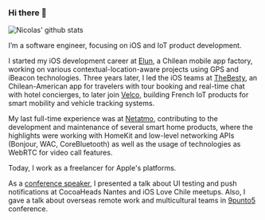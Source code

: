 ### Hi there 👋

![Nicolas' github stats](https://github-readme-stats.vercel.app/api?username=nicoonguitar&count_private=true&show_icons=true)

I’m a software engineer, focusing on iOS and IoT product development.

I started my iOS development career at [Elun](http://elun.cl), a Chilean mobile app factory, working on various contextual-location-aware projects using GPS and iBeacon technologies. Three years later, I led the iOS teams at [TheBesty](https://keyopass.com), an Chilean-American app for travelers with tour booking and real-time chat with hotel concierges, to later join [Velco](https://velco.bike), building French IoT products for smart mobility and vehicle tracking systems.

My last full-time experience was at [Netatmo](https://www.netatmo.com), contributing to the development and maintenance of several smart home products, where the highlights were working with HomeKit and low-level networking APIs (Bonjour, WAC, CoreBluetooth) as well as the usage of technologies as WebRTC for video call features.

Today, I work as a freelancer for Apple's platforms.

As a [conference speaker](https://github.com/nigarcia88/talks), I presented a talk about UI testing and push notifications at CocoaHeads Nantes and iOS Love Chile meetups. Also, I gave a talk about overseas remote work and multicultural teams in [9punto5](https://2018.9punto5.cl) conference. 
